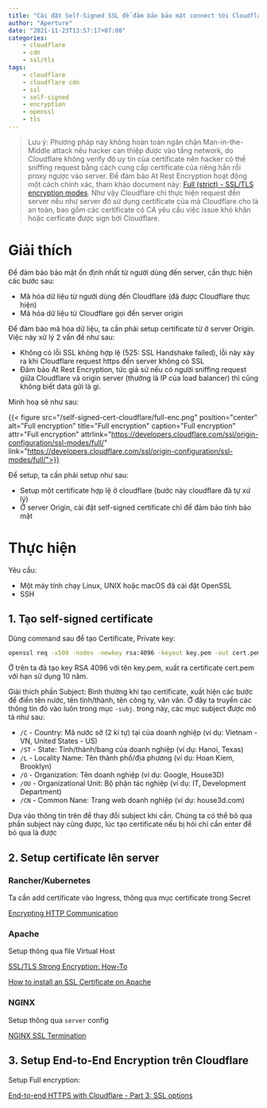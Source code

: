 ```yaml
---
title: "Cài đặt Self-Signed SSL để đảm bảo bảo mật connect tới Cloudflare"
author: "Aperture"
date: "2021-11-23T13:57:17+07:00"
categories:
    - cloudflare
    - cdn
    - ssl/tls
tags:
    - cloudflare
    - cloudflare cdn
    - ssl
    - self-signed
    - encryption
    - openssl
    - tls
---
```


> Lưu ý: Phương pháp này không hoàn toàn ngăn chặn Man-in-the-Middle attack nếu hacker can thiệp được vào tầng network, do Cloudflare không verify độ uy tín của certificate nên hacker có thể sniffing request bằng cách cung cấp certificate của riêng hắn rồi proxy ngược vào server. Để đảm bảo At Rest Encryption hoạt động một cách chính xác, tham khảo document này: [Full (strict) - SSL/TLS encryption modes](https://developers.cloudflare.com/ssl/origin-configuration/ssl-modes/full-strict/). Như vậy Cloudflare chỉ thực hiện request đến server nếu như server đó sử dụng certificate của mà Cloudflare cho là an toàn, bao gồm các certificate có CA yêu cầu việc issue khó khăn hoặc cerficate được sign bởi Cloudflare.

# Giải thích

Để đảm bảo bảo mật ổn định nhất từ người dùng đến server, cần thực hiện các bước sau:

  * Mã hóa dữ liệu từ người dùng đến Cloudflare (đã được Cloudflare thực hiện)
  * Mã hóa dữ liệu từ Cloudflare gọi đến server origin

Để đảm bảo mã hóa dữ liệu, ta cần phải setup certificate từ ở server Origin. Việc này xử lý 2 vấn đề như sau:
  - Không có lỗi SSL không hợp lệ (525: SSL Handshake failed), lỗi này xảy ra khi Cloudflare request https đến server không có SSL
  - Đảm bảo At Rest Encryption, tức giả sử nếu có người sniffing request giữa Cloudflare và origin server (thường là IP của load balancer) thì cũng không biết data gửi là gì.

Minh hoạ sẽ như sau:

{{< figure 
    src="/self-signed-cert-cloudflare/full-enc.png"
    position="center"
    alt="Full encryption"
    title="Full encryption"
    caption="Full encryption"
    attr="Full encryption"
    attrlink="https://developers.cloudflare.com/ssl/origin-configuration/ssl-modes/full/"
    link="https://developers.cloudflare.com/ssl/origin-configuration/ssl-modes/full/">}}

Để setup, ta cần phải setup như sau:
  * Setup một certificate hợp lệ ở cloudflare (bước này cloudflare đã tự xử lý)
  * Ở server Origin, cài đặt self-signed certificate chỉ để đảm bảo tính bảo mật

# Thực hiện

Yêu cầu:
  * Một máy tính chạy Linux, UNIX hoặc macOS đã cài đặt OpenSSL
  * SSH 

## 1. Tạo self-signed certificate

Dùng command sau để tạo Certificate, Private key:

```bash
openssl req -x509 -nodes -newkey rsa:4096 -keyout key.pem -out cert.pem -days 3650 -subj "/C=VN/ST=Hanoi/L=Thanh Xuan/O=House3D LLC/OU=IT/CN=house3d.com"
```

Ở trên ta đã tạo key RSA 4096 với tên key.pem, xuất ra certificate cert.pem với hạn sử dụng 10 năm.

Giải thích phần Subject: Bình thường khi tạo certificate, xuất hiện các bước để điền tên nước, tên tỉnh/thành, tên công ty, vân vân. Ở đây ta truyền các thông tin đó vào luôn trong mục `-subj`. trong này, các mục subject được mô tả như sau:
  * `/C` - Country: Mã nước sở (2 kí tự) tại của doanh nghiệp (ví dụ: Vietnam - VN, United States - US)
  * `/ST` - State: Tỉnh/thành/bang của doanh nghiệp (ví dụ: Hanoi, Texas)
  * `/L` - Locality Name: Tên thành phố/địa phương (ví dụ: Hoan Kiem, Brooklyn)
  * `/O` - Organization: Tên doanh nghiệp (ví dụ: Google, House3D)
  * `/OU` - Organizational Unit: Bộ phận tác nghiệp (ví dụ: IT, Development Department)
  * `/CN` - Common Nane: Trang web doanh nghiệp (ví dụ: house3d.com)

Dựa vào thông tin trên để thay đổi subject khi cần. Chúng ta có thể bỏ qua phần subject này cũng được, lúc tạo certificate nếu bị hỏi chỉ cần enter để bỏ qua là được

## 2. Setup certificate lên server

### Rancher/Kubernetes

Ta cần add certificate vào Ingress, thông qua mục certificate trong Secret

[Encrypting HTTP Communication](https://rancher.com/docs/rancher/v2.5/en/k8s-in-rancher/certificates/)

### Apache

Setup thông qua file Virtual Host

[SSL/TLS Strong Encryption: How-To](https://httpd.apache.org/docs/2.4/ssl/ssl_howto.html)

[How to install an SSL Certificate on Apache](https://www.ssls.com/knowledgebase/how-to-install-an-ssl-certificate-on-apache/)

### NGINX

Setup thông qua `server` config

[NGINX SSL Termination](https://docs.nginx.com/nginx/admin-guide/security-controls/terminating-ssl-http/)

## 3. Setup End-to-End Encryption trên Cloudflare

Setup Full encryption:

[End-to-end HTTPS with Cloudflare - Part 3: SSL options](https://support.cloudflare.com/hc/en-us/articles/200170416-End-to-end-HTTPS-with-Cloudflare-Part-3-SSL-options#h_845b3d60-9a03-4db0-8de6-20edc5b11057)